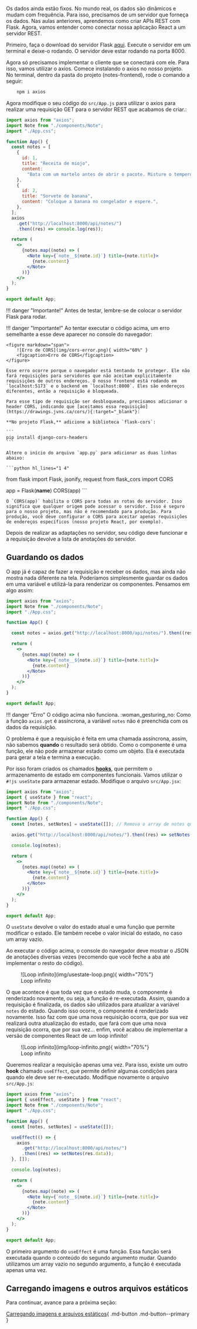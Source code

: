 
Os dados ainda estão fixos. No mundo real, os dados são dinâmicos e mudam com frequência. Para isso, precisamos de um servidor que forneça os dados. Nas aulas anteriores, aprendemos como criar APIs REST com Flask. Agora, vamos entender como conectar nossa aplicação React a um servidor REST.

Primeiro, faça o download do servidor Flask [aqui](./api.py). Execute o servidor em um terminal e deixe-o rodando. O servidor deve estar rodando na porta 8000.

Agora só precisamos implementar o cliente que se conectará com ele. Para isso, vamos utilizar o axios. Comece instalando o axios no nosso projeto. No terminal, dentro da pasta do projeto (notes-frontend), rode o comando a seguir:
```bash
    npm i axios
```
Agora modifique o seu código do `src/App.js` para utilizar o axios para realizar uma requisição GET para o servidor REST que acabamos de criar.:

```jsx hl_lines="1 19-21"
import axios from "axios";
import Note from "./components/Note";
import "./App.css";

function App() {
  const notes = [
    {
      id: 1,
      title: "Receita de miojo",
      content:
        "Bata com um martelo antes de abrir o pacote. Misture o tempero, coloque em uma vasilha e aproveite seu snack :)",
    },
    {
      id: 2,
      title: "Sorvete de banana",
      content: "Coloque a banana no congelador e espere.",
    },
  ];
  axios
    .get("http://localhost:8000/api/notes/")
    .then((res) => console.log(res));

  return (
    <>
      {notes.map((note) => (
        <Note key={`note__${note.id}`} title={note.title}>
          {note.content}
        </Note>
      ))}
    </>
  );
}

export default App;
```

!!! danger "Importante!"
    Antes de testar, lembre-se de colocar o servidor Flask para rodar.

!!! danger "Importante!"
    Ao tentar executar o código acima, um erro semelhante a esse deve aparecer no console do navegador:

    <figure markdown="span">
        ![Erro de CORS](img/cors-error.png){ width="60%" }
        <figcaption>Erro de CORS</figcaption>
    </figure>

    Esse erro ocorre porque o navegador está tentando te proteger. Ele não fará requisições para servidores que não aceitam explicitamente requisições de outros endereços. O nosso frontend está rodando em `localhost:5173` e o backend em `localhost:8000`. Eles são endereços diferentes, então a requisição é bloqueada.

    Para esse tipo de requisição ser desbloqueada, precisamos adicionar o header CORS, indicando que [aceitamos essa requisição](https://drawings.jvns.ca/cors/){:target="_blank"}:

    **No projeto Flask,** adicione a biblioteca `flask-cors`:

    ```
    pip install django-cors-headers
    ```

    Altere o início do arquivo `app.py` para adicionar as duas linhas abaixo:

    ```python hl_lines="1 4"
from flask import Flask, jsonify, request
from flask_cors import CORS

app = Flask(__name__)
CORS(app)
    ```

    O `CORS(app)` habilita o CORS para todas as rotas do servidor. Isso significa que qualquer origem pode acessar o servidor. Isso é seguro para o nosso projeto, mas não é recomendado para produção. Para produção, você deve configurar o CORS para aceitar apenas requisições de endereços específicos (nosso projeto React, por exemplo).

Depois de realizar as adaptações no servidor, seu código deve funcionar e a requisição devolve a lista de anotações do servidor.

## Guardando os dados

O app já é capaz de fazer a requisição e receber os dados, mas ainda não mostra nada diferente na tela. Poderíamos simplesmente guardar os dados em uma variável e utilizá-la para renderizar os componentes. Pensamos em algo assim:


```jsx hl_lines="7"
import axios from "axios";
import Note from "./components/Note";
import "./App.css";

function App() {

  const notes = axios.get("http://localhost:8000/api/notes/").then((res) => setNotes(res.data));

  return (
    <>
      {notes.map((note) => (
        <Note key={`note__${note.id}`} title={note.title}>
          {note.content}
        </Note>
      ))}
    </>
  );
}

export default App;
```

!!! danger "Erro"
    O código acima não funciona. :woman_gesturing_no: Como a função `axios.get` é assíncrona, a variável `notes` não é preenchida com os dados da requisição.

O problema é que a requisição é feita em uma chamada assíncrona, assim, não sabemos **quando** o resultado será obtido. Como o componente é uma função, ele não pode armazenar estado como um objeto. Ela é executada para gerar a tela e termina a execução.

Por isso foram criados os chamados [**hooks**](https://react.dev/reference/react), que permitem o armazenamento de estado em componentes funcionais. Vamos utilizar o `#!js useState` para armazenar estado. Modifique o arquivo `src/App.jsx`:

```jsx hl_lines="2 7-11"
import axios from "axios";
import { useState } from "react";
import Note from "./components/Note";
import "./App.css";

function App() {
  const [notes, setNotes] = useState([]); // Remova o array de notes que existia na versão anterior

  axios.get("http://localhost:8000/api/notes/").then((res) => setNotes(res.data));

  console.log(notes);

  return (
    <>
      {notes.map((note) => (
        <Note key={`note__${note.id}`} title={note.title}>
          {note.content}
        </Note>
      ))}
    </>
  );
}

export default App;
```

O `useState` devolve o valor do estado atual e uma função que permite modificar o estado. Ele também recebe o valor inicial do estado, no caso um array vazio.

Ao executar o código acima, o console do navegador deve mostrar o JSON de anotações diversas vezes (recomendo que você feche a aba até implementar o resto do código). 

<figure markdown="span">
    ![Loop infinito](img/usestate-loop.png){ width="70%"}
    <figcaption>Loop infinito</figcaption>
</figure>

O que acontece é que toda vez que o estado muda, o componente é renderizado novamente, ou seja, a função é re-executada. Assim, quando a requisição é finalizada, os dados são utilizados para atualizar a variável `notes` do estado. Quando isso ocorre, o componente é renderizado novamente. Isso faz com que uma nova requisição ocorra, que por sua vez realizará outra atualização do estado, que  fará com que uma nova requisição ocorra, que por sua vez... enfim, você acabou de implementar a versão de componentes React de um loop infinito!

<figure markdown="span">
    ![Loop infinito](img/loop-infinito.png){ width="70%"}
    <figcaption>Loop infinito</figcaption>
</figure>



Queremos realizar a requisição apenas uma vez. Para isso, existe um outro **hook** chamado `useEffect`, que permite definir algumas condições para quando ele deve ser re-executado. Modifique novamente o arquivo `src/App.js`:

```jsx hl_lines="1 9-13"
import axios from "axios";
import { useEffect, useState } from "react";
import Note from "./components/Note";
import "./App.css";

function App() {
  const [notes, setNotes] = useState([]);

  useEffect(() => {
    axios
      .get("http://localhost:8000/api/notes/")
      .then((res) => setNotes(res.data));
  }, []);

  console.log(notes);

  return (
    <>
      {notes.map((note) => (
        <Note key={`note__${note.id}`} title={note.title}>
          {note.content}
        </Note>
      ))}
    </>
  );
}

export default App;
```

O primeiro argumento do `useEffect` é uma função. Essa função será executada quando o conteúdo do segundo argumento mudar. Quando utilizamos um array vazio no segundo argumento, a função é executada apenas uma vez.

## Carregando imagens e outros arquivos estáticos

Para continuar, avance para a próxima seção: 

[Carregando imagens e arquivos estáticos](parte-03-carregando-estaticos.md){ .md-button .md-button--primary }